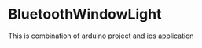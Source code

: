 BluetoothWindowLight
====================

This is combination of arduino project and ios application
